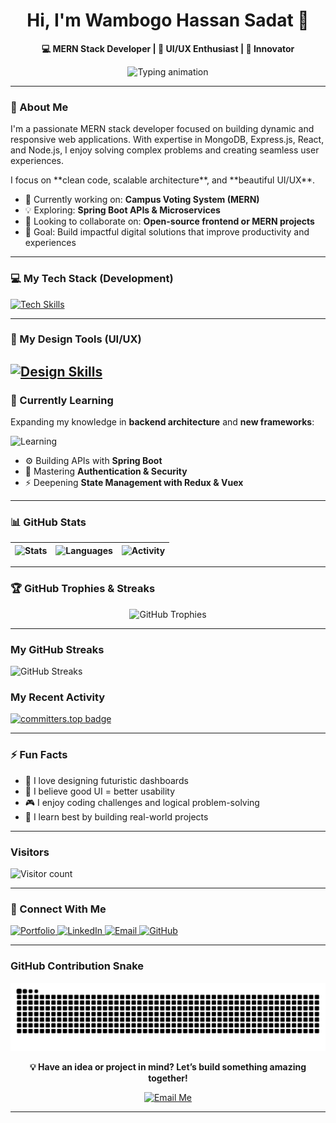 <!-- HEADER -->
<!-- <p align="center">
  <img src="https://capsule-render.vercel.app/api?type=venom&color=0:36BCF7,100:0A192F&height=150&section=header&text=Wambogo%20Hassan%20Sadat&fontSize=46&fontColor=FFFFFF&animation=twinkling&desc=&descAlignY=65" alt="Header" />
</p>



<p align="center">
  <img src="https://media.giphy.com/media/hvRJCLFzcasrR4ia7z/giphy.gif" width="40px" alt="Hi!"/>
</p> -->
<!-- <p align="center">
  <img 
    src="https://github.com/user-attachments/assets/b679a6cb-70b3-4555-ad30-343cd0fb0733" 
    alt="Wambogo Hassan Sadat Portfolio Banner"
    width="100%" 
  />
</p> -->

<h1 align="center">Hi, I'm <b>Wambogo Hassan Sadat</b> 👋</h1>
<p align="center"><b>💻 MERN Stack Developer | 🎨 UI/UX Enthusiast | 🚀 Innovator</b></p>

<p align="center">
  <img src="https://readme-typing-svg.herokuapp.com?font=Fira+Code&size=25&center=true&vCenter=true&width=600&height=50&lines=I'm+a+MERN+Stack+Developer.;Building+dynamic+web+apps.;Exploring+new+technologies.;Solving+complex+problems." alt="Typing animation" />
</p>

---

### 🚀 About Me

I'm a passionate MERN stack developer focused on building dynamic and responsive web applications. With expertise in MongoDB, Express.js, React, and Node.js, I enjoy solving complex problems and creating seamless user experiences. 
<p>I focus on **clean code, scalable architecture**, and **beautiful UI/UX**.</p>

- 🌱 Currently working on: **Campus Voting System (MERN)**
- 💡 Exploring: **Spring Boot APIs & Microservices**
- 🤝 Looking to collaborate on: **Open-source frontend or MERN projects**
- 🎯 Goal: Build impactful digital solutions that improve productivity and experiences

---

### 💻 My Tech Stack (Development)

[![Tech Skills](https://skillicons.dev/icons?i=mongodb,express,react,nodejs,javascript,html,css,git,github,bootstrap,netlify,vercel,sqlite)](https://skillicons.dev)

---

### 🎨 My Design Tools (UI/UX)
[![Design Skills](https://skillicons.dev/icons?i=illustrator,figma,photoshop,xd,webflow)](https://skillicons.dev)
---

### 📘 Currently Learning

Expanding my knowledge in **backend architecture** and **new frameworks**:

![Learning](https://skillicons.dev/icons?i=java,mysql,vue)

- ⚙️ Building APIs with **Spring Boot**
- 🔐 Mastering **Authentication & Security**
- ⚡ Deepening **State Management with Redux & Vuex**

<!--### My GitHub Stats-->

---

### 📊 GitHub Stats

| ![Stats](https://github-readme-stats.vercel.app/api?username=Chemistry2i&show_icons=true&theme=radical) | ![Languages](https://github-readme-stats.vercel.app/api/top-langs/?username=Chemistry2i&layout=compact&theme=radical) | ![Activity](https://github-readme-activity-graph.vercel.app/graph?username=Chemistry2i&theme=react-dark) |
| --- | --- | --- |

<!-----

### ⏱️ Coding Activity (WakaTime)

<p align="left">
  <img src="https://github-readme-stats.vercel.app/api/wakatime?username=Chemistry2i&layout=compact&theme=radical" alt="WakaTime Stats" />
</p>
-->
---

### 🏆 GitHub Trophies & Streaks

<p align="center">
  <img src="https://github-profile-trophy.vercel.app/?username=Chemistry2i&theme=algolia&margin-w=15&margin-h=15" alt="GitHub Trophies" />
</p>

<!-- <p align="center">
  <img src="https://streak-stats.demolab.com/?user=Chemistry2i&theme=tokyonight&cache_buster=123" alt="GitHub Streaks" />
</p> -->

---

### My GitHub Streaks
<!--[![GitHub Streak](https://streak-stats.demolab.com/?user=Chemistry2i&theme=dark&cache_buster=123)](https://demolab.com)-->
<p align="left">
  <img src="https://streak-stats.demolab.com/?user=Chemistry2i&theme=tokyonight&cache_buster=123" alt="GitHub Streaks" />
</p>

<!--[![GitHub Streak](https://streak-stats.demolab.com/?user=Chemistry2i&theme=dark)](https://demolab.com)-->

### My Recent Activity
[![committers.top badge](https://user-badge.committers.top/uganda/Chemistry2i.svg)](https://user-badge.committers.top/uganda/Chemistry2i)

<!-- BLOG-POST-LIST:START -->
<!-- BLOG-POST-LIST:END -->

---

### ⚡ Fun Facts

- 💬 I love designing futuristic dashboards  
- 🧩 I believe good UI = better usability  
- 🎮 I enjoy coding challenges and logical problem-solving  
- 🧠 I learn best by building real-world projects  

---

### Visitors

![Visitor count](https://komarev.com/ghpvc/?username=Chemistry2i&color=green&style=flat)

---

### 🤝 Connect With Me

<div align="left">
  <a href="https://wambogo-sadat.onrender.com" target="_blank">
    <img src="https://img.shields.io/badge/Portfolio-000000?style=for-the-badge&logo=About.me&logoColor=white" alt="Portfolio" />
  </a>
  <a href="https://www.linkedin.com/in/wambogo-hassan-sadat-a47320341" target="_blank">
    <img src="https://img.shields.io/badge/LinkedIn-0077B5?style=for-the-badge&logo=linkedin&logoColor=white" alt="LinkedIn" />
  </a>
  <a href="mailto:wambogohassan63@gmail.com" target="_blank">
    <img src="https://img.shields.io/badge/Email-D14836?style=for-the-badge&logo=gmail&logoColor=white" alt="Email" />
  </a>
  <a href="https://github.com/Chemistry2i" target="_blank">
    <img src="https://img.shields.io/badge/GitHub-171515?style=for-the-badge&logo=github&logoColor=white" alt="GitHub" />
  </a>
</div>

---

### GitHub Contribution Snake

<p align="center">
  <img src="https://github.com/Chemistry2i/Chemistry2i/raw/output/github-contribution-grid-snake.svg" alt="GitHub contribution snake" />
</p>

<!-- <div align="center">
  <a href="https://wambogo-sadat.onrender.com">
    <img src="https://img.shields.io/badge/Portfolio-000000?style=for-the-badge&logo=About.me&logoColor=white" alt="Portfolio" />
  </a>
  <a href="https://www.linkedin.com/in/wambogo-hassan-sadat-a47320341">
    <img src="https://img.shields.io/badge/LinkedIn-000000?style=for-the-badge&logo=linkedin&logoColor=white" alt="LinkedIn" />
  </a>
  <a href="mailto:wambogohassan63@gmail.com">
    <img src="https://img.shields.io/badge/Email-000000?style=for-the-badge&logo=gmail&logoColor=white" alt="Email" />
  </a>
  <a href="https://github.com/Chemistry2i">
    <img src="https://img.shields.io/badge/GitHub-000000?style=for-the-badge&logo=github&logoColor=white" alt="GitHub" />
  </a>
</div> -->

<p align="center">
  <b>💡 Have an idea or project in mind? Let’s build something amazing together!</b>  
</p>
<p align="center">
  <a href="mailto:wambogohassan63@gmail.com">
    <img src="https://img.shields.io/badge/Email%20Me-36BCF7?style=for-the-badge&logo=gmail&logoColor=white" alt="Email Me" />
  </a>
</p>

---
